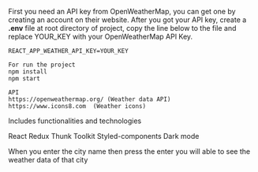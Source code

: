 First you need an API key from OpenWeatherMap, you can get one by creating an account on their website.
After you got your API key, create a **.env** file at root directory of project, copy the line below to the file and replace YOUR_KEY with your OpenWeatherMap API Key.

```
REACT_APP_WEATHER_API_KEY=YOUR_KEY
```

```
For run the project
npm install
npm start
```

```
API
https://openweathermap.org/ (Weather data API)
https://www.icons8.com  (Weather icons)
```

Includes functionalities and technologies

React
Redux
Thunk
Toolkit
Styled-components
Dark mode

When you enter the city name then press the enter you will able to see the weather data of that city